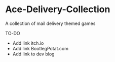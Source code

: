 # Ace-Delivery-Collection
A collection of mail delivery themed games

TO-DO
- Add link itch.io
- Add link BootlegPotat.com
- Add link to dev blog